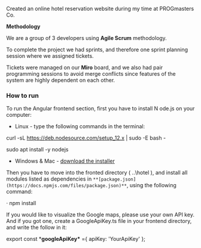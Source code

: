 Created an online hotel reservation website during my time at PROGmasters Co.

 

**Methodology**

We are a group of 3 developers using **Agile Scrum** methodology.

To complete the project we had sprints, and therefore one sprint planning session where we assigned tickets.

Tickets were managed on our **Miro** board, and we also had pair programming sessions to avoid merge conflicts since features of the system are highly dependent on each other.

 

### **How to run**

To run the Angular frontend section, first you have to install N ode.js on your computer:

- Linux - type the following     commands in the terminal:

curl -sL https://deb.nodesource.com/setup_12.x | sudo -E bash -

sudo apt install -y nodejs

- Windows & Mac - [download the installer](https://nodejs.org/en/#download)

Then you have to move into the fronted directory ( ..\hotel ), and install all modules listed as dependencies in `**[package.json](https://docs.npmjs.com/files/package.json)**`, using the following command:

·     npm install

 

 

If you would like to visualize the Google maps, please use your own API key. And if you got one, create a GoogleApiKey.ts file in your frontend directory, and write the follow in it: 

export const ***googleApiKey\*** ={
        apiKey: 'YourApiKey'
 };

 
